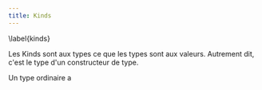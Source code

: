 ```yaml
---
title: Kinds
---
```

\label{kinds}

Les Kinds sont aux types ce que les types sont aux valeurs. Autrement dit, c'est
le type d'un constructeur de type. 

Un type ordinaire a 
